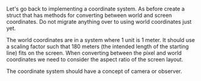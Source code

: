 Let's go back to implementing a coordinate system. As before create a struct
that has methods for converting between world and screen coordinates. Do not
migrate anything over to using world coordinates just yet. 

The world coordinates are in a system where 1 unit is 1 meter.  It should use a
scaling factor such that 180 meters (the intended length of the starting line)
fits on the screen. When converting between the pixel and world coordinates we
need to consider the aspect ratio of the screen layout.

The coordinate system should have a concept of camera or observer. 
